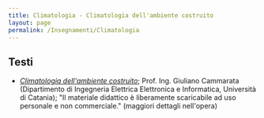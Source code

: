 ```yaml
---
title: Climatologia - Climatologia dell'ambiente costruito
layout: page
permalink: /Insegnamenti/Climatologia
--- 
```


## Testi
* [_Climatologia dell'ambiente costruito_](http://giulianocammarata.it/CLIMATOLOGIA%20AMBIENTE%20COSTRUITO.pdf); Prof. Ing. Giuliano Cammarata (Dipartimento di Ingegneria Elettrica Elettronica e Informatica, Università di Catania); "Il materiale didattico è liberamente scaricabile ad uso personale e non commerciale." (maggiori dettagli nell'opera)
